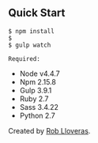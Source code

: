 ## Quick Start

```shell
$ npm install
$
$ gulp watch
```
```
Required:
```

* Node v4.4.7
* Npm 2.15.8
* Gulp 3.9.1
* Ruby 2.7
* Sass 3.4.22
* Python 2.7



Created by [Rob Lloveras](http://twitter.com/robll).

